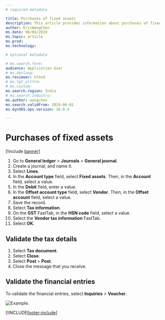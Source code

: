 ```yaml
---
# required metadata

title: Purchases of fixed assets
description: This article provides information about purchases of fixed assets.
author: EricWangChen
ms.date: 06/04/2019
ms.topic: article
ms.prod: 
ms.technology: 

# optional metadata

# ms.search.form: 
audience: Application User
# ms.devlang: 
ms.reviewer: kfend
# ms.tgt_pltfrm: 
# ms.custom: 
ms.search.region: India
# ms.search.industry: 
ms.author: wangchen
ms.search.validFrom: 2019-06-01
ms.dyn365.ops.version: 10.0.4

---
```


# Purchases of fixed assets

[!include [banner](../../includes/banner.md)]

1. Go to **General ledger** \> **Journals** \> **General journal**.
2. Create a journal, and name it.
3. Select **Lines**.
4. In the **Account type** field, select **Fixed assets**. Then, in the **Account** field, select a value.
5. In the **Debit** field, enter a value.
6. In the **Offset account type** field, select **Vendor**. Then, in the **Offset account** field, select a value.
7. Save the record.
8. Select **Tax information**.
9. On the **GST** FastTab, in the **HSN code** field, select a value.
10. Select the **Vendor tax information** FastTab.
11. Select **OK**.

## Validate the tax details

1. Select **Tax document**.
2. Select **Close**.
3. Select **Post** \> **Post**.
4. Close the message that you receive.

## Validate the financial entries

To validate the financial entries, select **Inquiries** \> **Voucher**.

![Example.](../media/Annotation-2019-05-16-110044.png)


[!INCLUDE[footer-include](../../../includes/footer-banner.md)]
